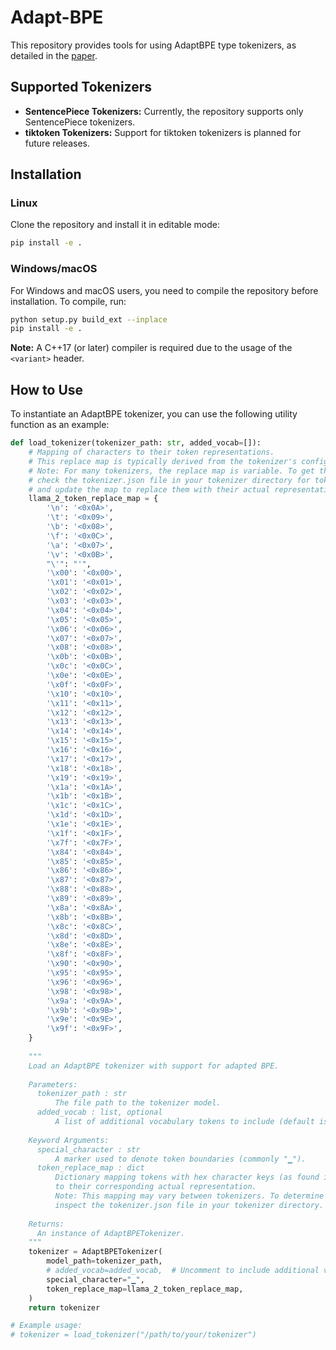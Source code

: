 # Adapt-BPE

This repository provides tools for using AdaptBPE type tokenizers, as detailed in the [paper](https://arxiv.org/abs/2410.03258).

## Supported Tokenizers

- **SentencePiece Tokenizers:** Currently, the repository supports only SentencePiece tokenizers.
- **tiktoken Tokenizers:** Support for tiktoken tokenizers is planned for future releases.

## Installation

### Linux

Clone the repository and install it in editable mode:

```bash
pip install -e .
```

### Windows/macOS

For Windows and macOS users, you need to compile the repository before installation. To compile, run:

```bash
python setup.py build_ext --inplace
pip install -e .
```

**Note:** A C++17 (or later) compiler is required due to the usage of the `<variant>` header.

## How to Use

To instantiate an AdaptBPE tokenizer, you can use the following utility function as an example:

```python
def load_tokenizer(tokenizer_path: str, added_vocab=[]):
    # Mapping of characters to their token representations.
    # This replace map is typically derived from the tokenizer's configuration file.
    # Note: For many tokenizers, the replace map is variable. To get the correct mapping,
    # check the tokenizer.json file in your tokenizer directory for tokens with hex character keys
    # and update the map to replace them with their actual representation.
    llama_2_token_replace_map = {
        '\n': '<0x0A>',  
        '\t': '<0x09>',  
        '\b': '<0x08>',  
        '\f': '<0x0C>',  
        '\a': '<0x07>',  
        '\v': '<0x0B>',  
        "\'": "'",
        '\x00': '<0x00>',
        '\x01': '<0x01>',
        '\x02': '<0x02>',
        '\x03': '<0x03>',
        '\x04': '<0x04>',
        '\x05': '<0x05>',
        '\x06': '<0x06>',
        '\x07': '<0x07>',
        '\x08': '<0x08>',
        '\x0b': '<0x0B>',
        '\x0c': '<0x0C>',
        '\x0e': '<0x0E>',
        '\x0f': '<0x0F>',
        '\x10': '<0x10>',
        '\x11': '<0x11>',
        '\x12': '<0x12>',
        '\x13': '<0x13>',
        '\x14': '<0x14>',
        '\x15': '<0x15>',
        '\x16': '<0x16>',
        '\x17': '<0x17>',
        '\x18': '<0x18>',
        '\x19': '<0x19>',
        '\x1a': '<0x1A>',
        '\x1b': '<0x1B>',
        '\x1c': '<0x1C>',
        '\x1d': '<0x1D>',
        '\x1e': '<0x1E>',
        '\x1f': '<0x1F>',
        '\x7f': '<0x7F>',
        '\x84': '<0x84>',
        '\x85': '<0x85>',
        '\x86': '<0x86>',
        '\x87': '<0x87>',
        '\x88': '<0x88>',
        '\x89': '<0x89>',
        '\x8a': '<0x8A>',
        '\x8b': '<0x8B>',
        '\x8c': '<0x8C>',
        '\x8d': '<0x8D>',
        '\x8e': '<0x8E>',
        '\x8f': '<0x8F>',
        '\x90': '<0x90>',
        '\x95': '<0x95>',
        '\x96': '<0x96>',
        '\x98': '<0x98>',
        '\x9a': '<0x9A>',
        '\x9b': '<0x9B>',
        '\x9e': '<0x9E>',
        '\x9f': '<0x9F>',       
    }
    
    """
    Load an AdaptBPE tokenizer with support for adapted BPE.
    
    Parameters:
      tokenizer_path : str
          The file path to the tokenizer model.
      added_vocab : list, optional
          A list of additional vocabulary tokens to include (default is an empty list).
    
    Keyword Arguments:
      special_character : str
          A marker used to denote token boundaries (commonly "▁").
      token_replace_map : dict
          Dictionary mapping tokens with hex character keys (as found in tokenizer.json)
          to their corresponding actual representation.
          Note: This mapping may vary between tokenizers. To determine the correct mapping,
          inspect the tokenizer.json file in your tokenizer directory.
    
    Returns:
      An instance of AdaptBPETokenizer.
    """
    tokenizer = AdaptBPETokenizer(
        model_path=tokenizer_path, 
        # added_vocab=added_vocab,  # Uncomment to include additional vocabulary tokens.
        special_character="▁",
        token_replace_map=llama_2_token_replace_map,
    )
    return tokenizer

# Example usage:
# tokenizer = load_tokenizer("/path/to/your/tokenizer")
```